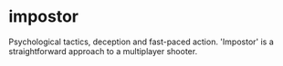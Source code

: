 # impostor
Psychological tactics, deception and fast-paced action. 'Impostor' is a straightforward approach to a multiplayer shooter.
